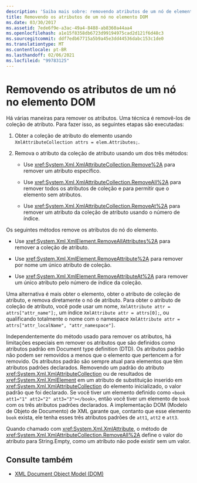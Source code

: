 ```yaml
---
description: 'Saiba mais sobre: removendo atributos de um nó de elemento no DOM'
title: Removendo os atributos de um nó no elemento DOM
ms.date: 03/30/2017
ms.assetid: 7ede6f9e-a3ac-49a4-8488-ab8360a44aa4
ms.openlocfilehash: a1e15f8358db6723d99194975cad2d121f6d48c3
ms.sourcegitcommit: ddf7edb67715a5b9a45e3dd44536dabc153c1de0
ms.translationtype: MT
ms.contentlocale: pt-BR
ms.lasthandoff: 02/06/2021
ms.locfileid: "99783125"
---
```

# <a name="removing-attributes-from-an-element-node-in-the-dom"></a>Removendo os atributos de um nó no elemento DOM

Há várias maneiras para remover os atributos. Uma técnica é removê-los de coleção de atributo. Para fazer isso, as seguintes etapas são executadas:  
  
1. Obter a coleção de atributo do elemento usando `XmlAttributeCollection attrs = elem.Attributes;`.  
  
2. Remova o atributo da coleção de atributo usando um dos três métodos:  
  
    - Use <xref:System.Xml.XmlAttributeCollection.Remove%2A> para remover um atributo específico.  
  
    - Use <xref:System.Xml.XmlAttributeCollection.RemoveAll%2A> para remover todos os atributos de coleção e para permitir que o elemento sem atributos.  
  
    - Use <xref:System.Xml.XmlAttributeCollection.RemoveAt%2A> para remover um atributo da coleção de atributo usando o número de índice.  
  
 Os seguintes métodos remove os atributos do nó do elemento.  
  
- Use <xref:System.Xml.XmlElement.RemoveAllAttributes%2A> para remover a coleção de atributo.  
  
- Use <xref:System.Xml.XmlElement.RemoveAttribute%2A> para remover por nome um único atributo de coleção.  
  
- Use <xref:System.Xml.XmlElement.RemoveAttributeAt%2A> para remover um único atributo pelo número de índice da coleção.  
  
 Uma alternativa é mais obter o elemento, obter o atributo de coleção de atributo, e remova diretamente o nó de atributo. Para obter o atributo de coleção de atributo, você pode usar um nome, `XmlAttribute attr = attrs["attr_name"];`, um índice `XmlAttribute attr = attrs[0];`, ou qualificando totalmente o nome com o namespace `XmlAttribute attr = attrs["attr_localName", "attr_namespace"]`.  
  
 Independentemente do método usado para remover os atributos, há limitações especiais em remover os atributos que são definidos como atributos padrão em Document type definition (DTD). Os atributos padrão não podem ser removidos a menos que o elemento que pertencem a for removido. Os atributos padrão são sempre atual para elementos que têm atributos padrões declarados. Removendo um padrão do atributo <xref:System.Xml.XmlAttributeCollection> ou de resultados de <xref:System.Xml.XmlElement> em um atributo de substituição inserido em <xref:System.Xml.XmlAttributeCollection> do elemento inicializado, o valor padrão que foi declarado. Se você tiver um elemento definido como `<book att1="1" att2="2" att3="3"></book>`, então você tiver um elemento de `book` com os três atributos padrões declarados. A implementação DOM (Modelo de Objeto de Documento) de XML garante que, contanto que esse elemento `book` exista, ele tenha esses três atributos padrões de `att1`, `att2` e `att3`.  
  
 Quando chamado com <xref:System.Xml.XmlAttribute>, o método de <xref:System.Xml.XmlAttributeCollection.RemoveAll%2A> define o valor do atributo para String.Empty, como um atributo não pode existir sem um valor.  
  
## <a name="see-also"></a>Consulte também

- [XML Document Object Model (DOM)](xml-document-object-model-dom.md)
